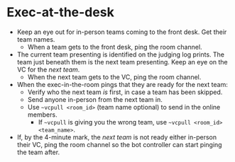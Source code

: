 # Exec-at-the-desk

- Keep an eye out for in-person teams coming to the front desk. Get their team names.
  - When a team gets to the front desk, ping the room channel.
- The current team presenting is identified on the judging log prints. The team just beneath them is the next team presenting. Keep an eye on the VC for the *next team*.
  - When the next team gets to the VC, ping the room channel.
- When the exec-in-the-room pings that they are ready for the next team:
  - Verify who the next team *is* first, in case a team has been skipped.
  - Send anyone in-person from the next team in.
  - Use `~vcpull <room_id>` (team name optional) to send in the online members.
    - If `~vcpull` is giving you the wrong team, use `~vcpull <room_id> <team_name>`.
- If, by the 4-minute mark, the *next team* is not ready either in-person their VC, ping the room channel so the bot controller can start pinging the team after.